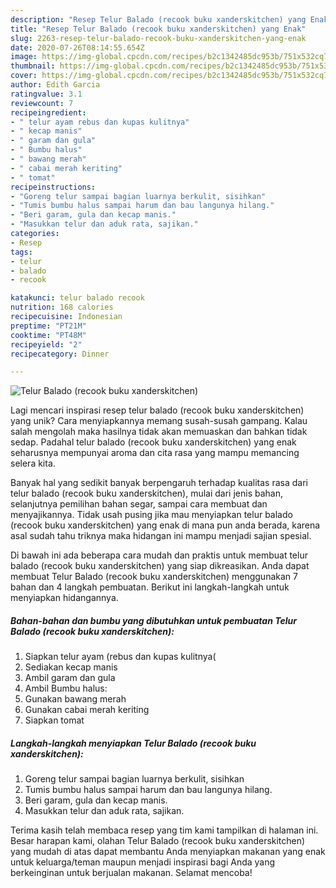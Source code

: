 ```yaml
---
description: "Resep Telur Balado (recook buku xanderskitchen) yang Enak"
title: "Resep Telur Balado (recook buku xanderskitchen) yang Enak"
slug: 2263-resep-telur-balado-recook-buku-xanderskitchen-yang-enak
date: 2020-07-26T08:14:55.654Z
image: https://img-global.cpcdn.com/recipes/b2c1342485dc953b/751x532cq70/telur-balado-recook-buku-xanderskitchen-foto-resep-utama.jpg
thumbnail: https://img-global.cpcdn.com/recipes/b2c1342485dc953b/751x532cq70/telur-balado-recook-buku-xanderskitchen-foto-resep-utama.jpg
cover: https://img-global.cpcdn.com/recipes/b2c1342485dc953b/751x532cq70/telur-balado-recook-buku-xanderskitchen-foto-resep-utama.jpg
author: Edith Garcia
ratingvalue: 3.1
reviewcount: 7
recipeingredient:
- " telur ayam rebus dan kupas kulitnya"
- " kecap manis"
- " garam dan gula"
- " Bumbu halus"
- " bawang merah"
- " cabai merah keriting"
- " tomat"
recipeinstructions:
- "Goreng telur sampai bagian luarnya berkulit, sisihkan"
- "Tumis bumbu halus sampai harum dan bau langunya hilang."
- "Beri garam, gula dan kecap manis."
- "Masukkan telur dan aduk rata, sajikan."
categories:
- Resep
tags:
- telur
- balado
- recook

katakunci: telur balado recook 
nutrition: 168 calories
recipecuisine: Indonesian
preptime: "PT21M"
cooktime: "PT48M"
recipeyield: "2"
recipecategory: Dinner

---
```



![Telur Balado (recook buku xanderskitchen)](https://img-global.cpcdn.com/recipes/b2c1342485dc953b/751x532cq70/telur-balado-recook-buku-xanderskitchen-foto-resep-utama.jpg)

Lagi mencari inspirasi resep telur balado (recook buku xanderskitchen) yang unik? Cara menyiapkannya memang susah-susah gampang. Kalau salah mengolah maka hasilnya tidak akan memuaskan dan bahkan tidak sedap. Padahal telur balado (recook buku xanderskitchen) yang enak seharusnya mempunyai aroma dan cita rasa yang mampu memancing selera kita.

Banyak hal yang sedikit banyak berpengaruh terhadap kualitas rasa dari telur balado (recook buku xanderskitchen), mulai dari jenis bahan, selanjutnya pemilihan bahan segar, sampai cara membuat dan menyajikannya. Tidak usah pusing jika mau menyiapkan telur balado (recook buku xanderskitchen) yang enak di mana pun anda berada, karena asal sudah tahu triknya maka hidangan ini mampu menjadi sajian spesial.




Di bawah ini ada beberapa cara mudah dan praktis untuk membuat telur balado (recook buku xanderskitchen) yang siap dikreasikan. Anda dapat membuat Telur Balado (recook buku xanderskitchen) menggunakan 7 bahan dan 4 langkah pembuatan. Berikut ini langkah-langkah untuk menyiapkan hidangannya.

<!--inarticleads1-->

##### Bahan-bahan dan bumbu yang dibutuhkan untuk pembuatan Telur Balado (recook buku xanderskitchen):

1. Siapkan  telur ayam (rebus dan kupas kulitnya(
1. Sediakan  kecap manis
1. Ambil  garam dan gula
1. Ambil  Bumbu halus:
1. Gunakan  bawang merah
1. Gunakan  cabai merah keriting
1. Siapkan  tomat




<!--inarticleads2-->

##### Langkah-langkah menyiapkan Telur Balado (recook buku xanderskitchen):

1. Goreng telur sampai bagian luarnya berkulit, sisihkan
1. Tumis bumbu halus sampai harum dan bau langunya hilang.
1. Beri garam, gula dan kecap manis.
1. Masukkan telur dan aduk rata, sajikan.




Terima kasih telah membaca resep yang tim kami tampilkan di halaman ini. Besar harapan kami, olahan Telur Balado (recook buku xanderskitchen) yang mudah di atas dapat membantu Anda menyiapkan makanan yang enak untuk keluarga/teman maupun menjadi inspirasi bagi Anda yang berkeinginan untuk berjualan makanan. Selamat mencoba!

